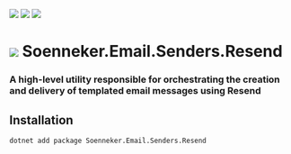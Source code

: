 ﻿[![](https://img.shields.io/nuget/v/soenneker.email.senders.resend.svg?style=for-the-badge)](https://www.nuget.org/packages/soenneker.email.senders.resend/)
[![](https://img.shields.io/github/actions/workflow/status/soenneker/soenneker.email.senders.resend/publish-package.yml?style=for-the-badge)](https://github.com/soenneker/soenneker.email.senders.resend/actions/workflows/publish-package.yml)
[![](https://img.shields.io/nuget/dt/soenneker.email.senders.resend.svg?style=for-the-badge)](https://www.nuget.org/packages/soenneker.email.senders.resend/)

# ![](https://user-images.githubusercontent.com/4441470/224455560-91ed3ee7-f510-4041-a8d2-3fc093025112.png) Soenneker.Email.Senders.Resend
### A high-level utility responsible for orchestrating the creation and delivery of templated email messages using Resend

## Installation

```
dotnet add package Soenneker.Email.Senders.Resend
```
